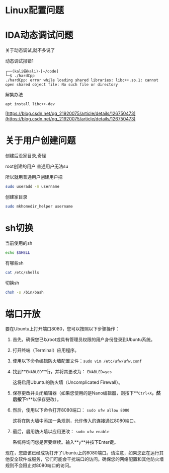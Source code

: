 # Linux配置问题

# IDA动态调试问题

关于动态调试,就不多说了

动态调试报错1

```
┌──(kali㉿kali)-[~/code]
└─$ ./hardCpp
./hardCpp: error while loading shared libraries: libc++.so.1: cannot open shared object file: No such file or directory
```

解集办法

```
apt install libc++-dev
```



[https://blog.csdn.net/qq_21920075/article/details/126750473](https://blog.csdn.net/qq_21920075/article/details/126750473)

# 关于用户创建问题

创建后没家目录,奇怪

root创建的用户 普通用户无法su

所以就用普通用户创建用户把

```bash
sudo useradd -m username
```

创建家目录

```bash
sudo mkhomedir_helper username
```

# sh切换

当前使用的sh

```bash
echo $SHELL
```

有哪些sh

```bash
cat /etc/shells
```

切换sh

```bash
chsh -s /bin/bash
```

# 端口开放

要在Ubuntu上打开端口8080，您可以按照以下步骤操作：

1. 首先，确保您已以root或具有管理员权限的用户身份登录到Ubuntu系统。
2. 打开终端（Terminal）应用程序。
3. 使用以下命令编辑防火墙配置文件：`sudo vim /etc/ufw/ufw.conf`
4. 找到**`ENABLED`**行，并将其更改为： `ENABLED=yes`
   
    这将启用Ubuntu的防火墙（Uncomplicated Firewall）。
    
5. 保存更改并关闭编辑器（如果您使用的是Nano编辑器，则按下**`Ctrl+X`**，然后按下**`Y`**以保存更改）。
6. 然后，使用以下命令打开8080端口： `sudo ufw allow 8080`
   
    这将在防火墙中添加一条规则，允许传入的连接通过8080端口。
    
7. 最后，启用防火墙以应用更改： `sudo ufw enable`
   
    系统将询问您是否要继续。输入**`y`**并按下Enter键。
    

现在，您应该已经成功打开了Ubuntu上的8080端口。请注意，如果您正在运行其他安全软件或服务，它们可能会干扰端口的访问。确保您的网络配置和其他防火墙规则不会阻止对8080端口的访问。